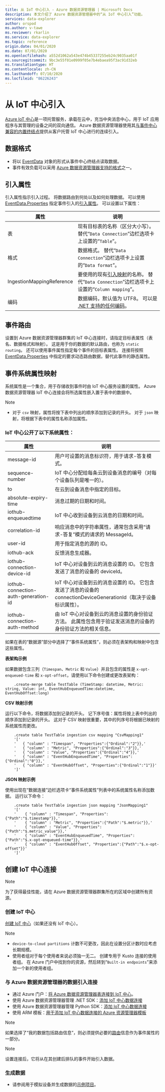 ```yaml
---
title: 从 IoT 中心引入 - Azure 数据资源管理器 | Microsoft Docs
description: 本文介绍了 Azure 数据资源管理器中的“从 IoT 中心引入”功能。
services: data-explorer
author: orspod
ms.author: v-tawe
ms.reviewer: rkarlin
ms.service: data-explorer
ms.topic: reference
origin.date: 04/01/2020
ms.date: 07/01/2020
ms.openlocfilehash: a552d1062a543e474b45337255eb24c9035aa01f
ms.sourcegitcommit: 9bc3e55f01e0999f05e7b4ebaea95f3ac91d32eb
ms.translationtype: HT
ms.contentlocale: zh-CN
ms.lasthandoff: 07/10/2020
ms.locfileid: "86226243"
---
```

# <a name="ingest-from-iot-hub"></a>从 IoT 中心引入

[Azure IoT 中心](https://docs.azure.cn/iot-hub/about-iot-hub)是一项托管服务，承载在云中，充当中央消息中心，用于 IoT 应用程序与其管理的设备之间的双向通信。 Azure 数据资源管理器使用其[与事件中心兼容的内置终结点](https://docs.azure.cn/iot-hub/iot-hub-devguide-messages-d2c#routing-endpoints)提供从客户托管 IoT 中心进行的连续引入。

## <a name="data-format"></a>数据格式

* 将以 [EventData](https://docs.microsoft.com/dotnet/api/microsoft.servicebus.messaging.eventdata?view=azure-dotnet) 对象的形式从事件中心终结点读取数据。
* 事件有效负载可以采用 [Azure 数据资源管理器支持的格式](../../../ingestion-supported-formats.md)之一。

## <a name="ingestion-properties"></a>引入属性

引入属性指示引入过程。 将数据路由到何处以及如何处理数据。 可以使用 [EventData.Properties](https://docs.microsoft.com/dotnet/api/microsoft.servicebus.messaging.eventdata.properties?view=azure-dotnet#Microsoft_ServiceBus_Messaging_EventData_Properties) 指定事件引入的[引入属性](../../../ingestion-properties.md)。 可以设置以下属性：

|属性 |说明|
|---|---|
| 表 | 现有目标表的名称（区分大小写）。 替代“`Data Connection`”边栏选项卡上设置的“`Table`”。 |
| 格式 | 数据格式。 替代“`Data Connection`”边栏选项卡上设置的“`Data format`”。 |
| IngestionMappingReference | 要使用的现有[引入映射](../create-ingestion-mapping-command.md)的名称。 替代“`Data Connection`”边栏选项卡上设置的“`Column mapping`”。|
| 编码 |  数据编码，默认值为 UTF8。 可以是 [.NET 支持的任何编码](https://docs.microsoft.com/dotnet/api/system.text.encoding?view=netframework-4.8#remarks)。 |

## <a name="events-routing"></a>事件路由

设置到 Azure 数据资源管理器群集的 IoT 中心连接时，请指定目标表属性（表名、数据格式和映射）。 这是用于你的数据的默认路由，也称为 `static routing`。
还可以使用事件属性指定每个事件的目标表属性。 连接将按照 [EventData.Properties](https://docs.microsoft.com/dotnet/api/microsoft.servicebus.messaging.eventdata.properties?view=azure-dotnet#Microsoft_ServiceBus_Messaging_EventData_Properties) 中指定的要求动态路由数据，替代此事件的静态属性。

## <a name="event-system-properties-mapping"></a>事件系统属性映射

系统属性是一个集合，用于存储收到事件时由 IoT 中心服务设置的属性。 Azure 数据资源管理器 IoT 中心连接会将所选属性嵌入置于表中的数据中。

> [!Note]
> * 对于 `csv` 映射，属性将按下表中列出的顺序添加到记录的开头。 对于 `json` 映射，将根据下表中的属性名称添加属性。

### <a name="iot-hub-exposes-the-following-system-properties"></a>IoT 中心公开了以下系统属性：

|属性 |说明|
|---|---|
| message-id | 用户可设置的消息标识符，用于请求-答复模式。 |
| sequence-number | IoT 中心分配给每条云到设备消息的编号（对每个设备队列是唯一的）。 |
| to | 在云到设备消息中指定的目标。 |
| absolute-expiry-time | 消息过期的日期和时间。 |
| iothub-enqueuedtime | IoT 中心收到设备到云消息的日期和时间。 |
| correlation-id| 响应消息中的字符串属性，通常包含采用“请求-答复”模式的请求的 MessageId。 |
| user-id| 用于指定消息的源的 ID。 |
| iothub-ack| 反馈消息生成器。 |
| iothub-connection-device-id| IoT 中心对设备到云的消息设置的 ID。 它包含发送了消息的设备的 deviceId。 |
| iothub-connection-auth-generation-id| IoT 中心对设备到云的消息设置的 ID。 它包含发送了消息的设备的 connectionDeviceGenerationId（取决于设备标识属性）。 |
| iothub-connection-auth-method| 由 IoT 中心对设备到云的消息设置的身份验证方法。 此属性包含用于验证发送消息的设备的身份验证方法的相关信息。 |

如果在表的“数据源”部分中选择了“事件系统属性”，则必须在表架构和映射中包含这些属性。

**表架构示例**

如果数据包含三列（`Timespan`、`Metric` 和 `Value`）并且包含的属性是 `x-opt-enqueued-time` 和 `x-opt-offset`，请使用以下命令创建或更改表架构：

```kusto
    .create-merge table TestTable (TimeStamp: datetime, Metric: string, Value: int, EventHubEnqueuedTime:datetime, EventHubOffset:long)
```

**CSV 映射示例**

运行以下命令，将数据添加到记录的开头。 记下序号值：属性将按上表中列出的顺序添加到记录的开头。 这对于 CSV 映射很重要，其中的列序号将根据已映射的系统属性而更改。

```kusto
    .create table TestTable ingestion csv mapping "CsvMapping1"
    '['
    '   { "column" : "Timespan", "Properties":{"Ordinal":"2"}},'
    '   { "column" : "Metric", "Properties":{"Ordinal":"3"}},'
    '   { "column" : "Value", "Properties":{"Ordinal":"4"}},'
    '   { "column" : "EventHubEnqueuedTime", "Properties":{"Ordinal":"0"}},'
    '   { "column" : "EventHubOffset", "Properties":{"Ordinal":"1"}}'
    ']'
```
 
**JSON 映射示例**

使用出现在“数据连接”边栏选项卡“事件系统属性”列表中的系统属性名称添加数据。 运行以下命令：

```kusto
    .create table TestTable ingestion json mapping "JsonMapping1"
    '['
    '    { "column" : "Timespan", "Properties":{"Path":"$.timestamp"}},'
    '    { "column" : "Metric", "Properties":{"Path":"$.metric"}},'
    '    { "column" : "Value", "Properties":{"Path":"$.metric_value"}},'
    '    { "column" : "EventHubEnqueuedTime", "Properties":{"Path":"$.x-opt-enqueued-time"}},'
    '    { "column" : "EventHubOffset", "Properties":{"Path":"$.x-opt-offset"}}'
    ']'
```

## <a name="create-iot-hub-connection"></a>创建 IoT 中心连接

> [!Note]
> 为了获得最佳性能，请在 Azure 数据资源管理器群集所在的区域中创建所有资源。

### <a name="create-an-iot-hub"></a>创建 IoT 中心

[创建 IoT 中心](../../../ingest-data-iot-hub.md#create-an-iot-hub)（如果还没有 IoT 中心）。

> [!Note]
> * `device-to-cloud partitions` 计数不可更改，因此在设置分区计数时应考虑长期规模。
> * 使用者组对于每个使用者来说必须独一无二。 创建专用于 Kusto 连接的使用者组。 在 Azure 门户中找到你的资源，然后转到“`Built-in endpoints`”来添加一个新的使用者组。

### <a name="data-ingestion-connection-to-azure-data-explorer"></a>与 Azure 数据资源管理器的数据引入连接

* 通过 Azure 门户：[将 Azure 数据资源管理器表连接到 IoT 中心](../../../ingest-data-iot-hub.md#connect-azure-data-explorer-table-to-iot-hub)。
* 使用 Azure 数据资源管理器管理 .NET SDK：[添加 IoT 中心数据连接](../../../data-connection-iot-hub-csharp.md#add-an-iot-hub-data-connection)
* 使用 Azure 数据资源管理器管理 Python SDK：[添加 IoT 中心数据连接](../../../data-connection-iot-hub-python.md#add-an-iot-hub-data-connection)
* 使用 ARM 模板：[用于添加 IoT 中心数据连接的 Azure 资源管理器模板](../../../data-connection-iot-hub-resource-manager.md#azure-resource-manager-template-for-adding-an-iot-hub-data-connection)

> [!Note]
> 如果选择了“我的数据包括路由信息”，则必须提供必要的[路由](#events-routing)信息作为事件属性的一部分。

> [!Note]
> 设置连接后，它将从在其创建后排队的事件开始引入数据。

### <a name="generating-data"></a>生成数据

* 请参阅用于模拟设备并生成数据的[示例项目](https://github.com/Azure-Samples/azure-iot-samples-csharp/tree/master/iot-hub/Quickstarts/simulated-device)。